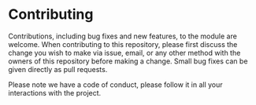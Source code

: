 # Contributing

Contributions, including bug fixes and new features, to
the module are welcome. When contributing to this repository,
please first discuss the change you wish to make via issue,
email, or any other method with the owners of this repository
before making a change. Small bug fixes can be given directly
as pull requests.

Please note we have a code of conduct, please follow it in
all your interactions with the project.
